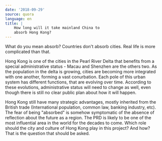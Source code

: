 ```yaml
---
date: '2018-09-29'
source: quora
language: en
title: |
    How long will it take mainland China to
    absorb Hong Kong?
---
```


What do you mean absorb? Countries don\'t absorb cities. Real life is
more complicated than that.

Hong Kong is one of the cities in the Pearl River Delta that benefits
from a special administrative status - Macau and Shenzhen are the others
two. As the population in the delta is growing, cities are becoming more
integrated with one another, forming a vast conurbation. Each pole of
this urban system has different functions, that are evolving over time.
According to these evolutions, administrative status will need to change
as well, even though there is still no clear public plan about how it
will happen.

Hong Kong still have many strategic advantages, mostly inherited from
the British trade (International population, common law, banking
industry, etc). The fear of being "absorbed" is somehow symptomatic of
the absence of reflection about the future as a region. The PRD is
likely to be one of the most influential area in the world for the
decades to come. Which role should the city and culture of Hong Kong
play in this project? And how? That is the question that should be
asked.
